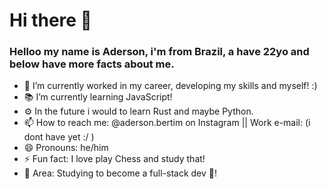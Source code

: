 <h1>Hi there 👋</h1>
<h3>Helloo my name is Aderson, i'm from Brazil, a have 22yo and below have more facts about me.</h3>

- 🔭 I’m currently worked in my career, developing my skills and myself! :)
- 📚 I’m currently learning JavaScript!
- ⚙  In the future i would to learn Rust and maybe Python.
- 📫 How to reach me: @aderson.bertim on Instagram || Work e-mail: (i dont have yet :/ )
- 😄 Pronouns: he/him
- ⚡ Fun fact: I love play Chess and study that!
- 🔧 Area: Studying to become a full-stack dev 👊!
